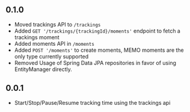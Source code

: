 0.1.0
-----
- Moved trackings API to `/trackings`
- Added `GET '/trackings/{trackingId}/moments'` endpoint to fetch a trackings moment
- Added moments API in `/moments`
- Added `POST '/moments'` to create moments, MEMO moments are the only type currently supported
- Removed Usage of Spring Data JPA repositories in favor of using EntityManager directly.

0.0.1
-----
- Start/Stop/Pause/Resume tracking time using the trackings api
